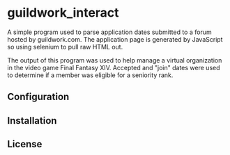 # guildwork_interact

A simple program used to parse application dates submitted to a forum hosted by guildwork.com. The application page is generated by JavaScript so using selenium to pull raw HTML out. 

The output of this program was used to help manage a virtual organization in the video game Final Fantasy XIV. Accepted and "join" dates were used to determine if a member was eligible for a seniority rank.

## Configuration

## Installation

## License
